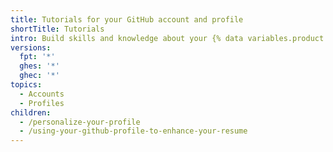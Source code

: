 ```yaml
---
title: Tutorials for your GitHub account and profile
shortTitle: Tutorials
intro: Build skills and knowledge about your {% data variables.product.github %} account and profile through hands-on activities.
versions:
  fpt: '*'
  ghes: '*'
  ghec: '*'
topics:
  - Accounts
  - Profiles
children:
  - /personalize-your-profile
  - /using-your-github-profile-to-enhance-your-resume
---
```


